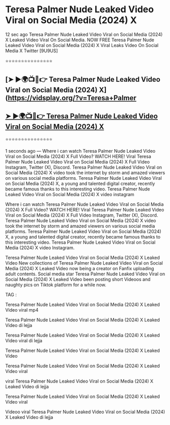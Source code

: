 ﻿# Teresa Palmer Nude Leaked Video Viral on Social Media (2024) X



12 sec ago Teresa Palmer Nude Leaked Video Viral on Social Media (2024) X Leaked Video Viral On Social Media. NOW FREE Teresa Palmer Nude Leaked Video Viral on Social Media (2024) X Viral Leaks Video On Social Media X Twitter [9U9US]

⭐⭐⭐⭐⭐⭐⭐⭐⭐⭐⭐⭐⭐⭐⭐

## [➤ ►🌍📺📱👉 Teresa Palmer Nude Leaked Video Viral on Social Media (2024) X](https://vidsplay.org/?v=Teresa+Palmer

## [➤ ►🌍📺📱👉 Teresa Palmer Nude Leaked Video Viral on Social Media (2024) X](https://vidsplay.org/?v=Teresa+Palmer)


⭐⭐⭐⭐⭐⭐⭐⭐⭐⭐⭐⭐⭐⭐⭐



1 seconds ago — Where i can watch Teresa Palmer Nude Leaked Video Viral on Social Media (2024) X Full Video? WATCH HERE! Viral Teresa Palmer Nude Leaked Video Viral on Social Media (2024) X Full Video Instagram, Twitter (X), Discord. Teresa Palmer Nude Leaked Video Viral on Social Media (2024) X video took the internet by storm and amazed viewers on various social media platforms. Teresa Palmer Nude Leaked Video Viral on Social Media (2024) X, a young and talented digital creator, recently became famous thanks to this interesting video. Teresa Palmer Nude Leaked Video Viral on Social Media (2024) X video instagram

Where i can watch Teresa Palmer Nude Leaked Video Viral on Social Media (2024) X Full Video? WATCH HERE! Viral Teresa Palmer Nude Leaked Video Viral on Social Media (2024) X Full Video Instagram, Twitter (X), Discord. Teresa Palmer Nude Leaked Video Viral on Social Media (2024) X video took the internet by storm and amazed viewers on various social media platforms. Teresa Palmer Nude Leaked Video Viral on Social Media (2024) X, a young and talented digital creator, recently became famous thanks to this interesting video. Teresa Palmer Nude Leaked Video Viral on Social Media (2024) X video Instagram.

Teresa Palmer Nude Leaked Video Viral on Social Media (2024) X Leaked Video New collections of Teresa Palmer Nude Leaked Video Viral on Social Media (2024) X Leaked Video now being a creator on Fanfix uploading adult contents. Social media star Teresa Palmer Nude Leaked Video Viral on Social Media (2024) X Leaked Video been posting short Videoos and naughty pics on Tiktok platform for a while now.

TAG :

 

Teresa Palmer Nude Leaked Video Viral on Social Media (2024) X Leaked Video viral mp4

 

Teresa Palmer Nude Leaked Video Viral on Social Media (2024) X Leaked Video di lejja

 

Teresa Palmer Nude Leaked Video Viral on Social Media (2024) X Leaked Video viral di lejja

 

Teresa Palmer Nude Leaked Video Viral on Social Media (2024) X Leaked Video

 

Teresa Palmer Nude Leaked Video Viral on Social Media (2024) X Leaked Video viral

 

viral Teresa Palmer Nude Leaked Video Viral on Social Media (2024) X Leaked Video di lejja

 

Teresa Palmer Nude Leaked Video Viral on Social Media (2024) X Leaked Video viral

 

Videoo viral Teresa Palmer Nude Leaked Video Viral on Social Media (2024) X Leaked Video di lejja